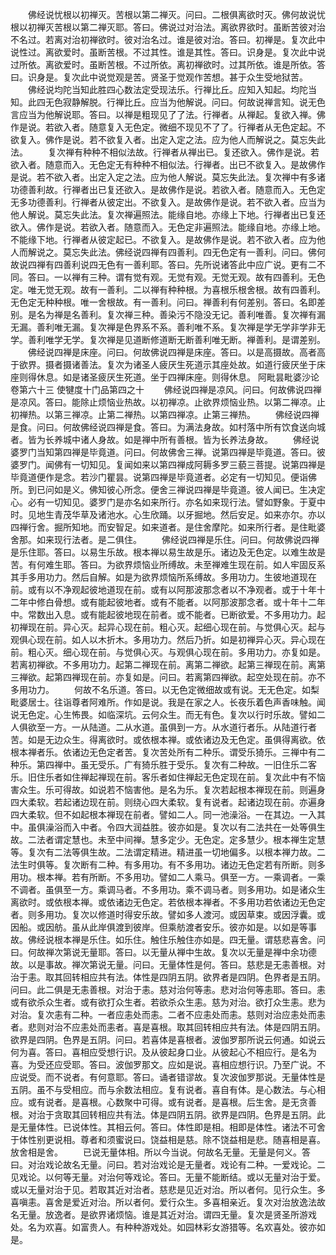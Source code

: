 <!-- { "loadSidebar": true } -->
　　佛经说忧根以初禅灭。苦根以第二禅灭。问曰。二根俱离欲时灭。佛何故说忧根以初禅灭苦根以第二禅灭耶。答曰。佛说过对治法。离欲界欲时。虽断苦彼对治不名过。若离对治初禅欲时。彼对治名过。谁是彼对治。答曰。初禅是。复次此中说性过。离欲爱时。虽断苦根。不过其性。谁是其性。答曰。识身是。复次此中说过所依。离欲爱时。虽断苦根。不过所依。离初禅欲时。过其所依。谁是所依。答曰。识身是。复次此中说觉观是苦。贤圣于觉观作苦想。甚于众生受地狱苦。
　　佛经说均陀当知此胜四心数法定受现法乐。行禅比丘。应知入知起。均陀当知。此四无色寂静解脱。行禅比丘。应当为他解说。问曰。何故说禅言知。说无色言应当为他解说耶。答曰。以禅是粗现见了了法。行禅者。从禅起。复欲入禅。佛作是说。若欲入者。随意复入无色定。微细不现见不了了。行禅者从无色定起。不欲复入。佛作是说。若不欲复入者。出定入定之法。应为他人而解说之。莫忘失此法。
　　复次禅有种种不相似法故。行禅者从禅出已。复还欲入。佛作是说。若欲入者。随意而入。无色定无有种种不相似法。行禅者。出已不欲复入。是故佛作是说。若不欲入者。出定入定之法。应为他人解说。莫忘失此法。复次禅中有多诸功德善利故。行禅者出已复还欲入。是故佛作是说。若欲入者。随意而入。无色定无多功德善利。行禅者从彼定出。不欲复入。是故佛作是说。若不欲入者。应当为他人解说。莫忘失此法。复次禅遍照法。能缘自地。亦缘上下地。行禅者出已复还欲入。佛作是说。若欲入者。随意而入。无色定非遍照法。能缘自地。亦缘上地。不能缘下地。行禅者从彼定起已。不欲复入。是故佛作是说。若不欲入者。应为他人而解说之。莫忘失此法。佛经说四禅有四善利。四无色定有一善利。问曰。佛何故说四禅有四善利说四无色有一善利耶。答曰。先所说诸答此中应广说。更有二不同。答曰。一以禅有三种。谓有觉有观。无觉有观。无觉无观。故有四善利。无色定。唯无觉无观。故有一善利。二以禅有种种根。为喜根乐根舍根。故有四善利。无色定无种种根。唯一舍根故。有一善利。问曰。禅善利有何差别。答曰。名即差别。是名为禅是名善利。复次禅三种。善染污不隐没无记。善利唯善。复次禅有漏无漏。善利唯无漏。复次禅是色界系不系。善利唯不系。复次禅是学无学非学非无学。善利唯学无学。复次禅是见道断修道断无断善利唯无断。禅善利。是谓差别。
　　佛经说四禅是床座。问曰。何故佛说四禅是床座。答曰。以是高摄故。高者高于欲界。摄者摄诸善法。复次为诸圣人疲厌生死道示其座处故。如道行疲厌坐于床座则得休息。如是诸圣疲厌生死道。坐于四禅床座。则得休息。
阿毗昙毗婆沙论卷第六十三
使犍度十门品第四之十
　　佛经说四禅是凉风。问曰。何故佛说四禅是凉风。答曰。能除止烦恼业热故。以初禅凉。止欲界烦恼业热。以第二禅凉。止初禅热。以第三禅凉。止第二禅热。以第四禅凉。止第三禅热。
　　佛经说四禅是食。问曰。何故佛经说四禅是食。答曰。为满法身故。如村落中所有饮食送向城者。皆为长养城中诸人身故。如是禅中所有善根。皆为长养法身故。
　　佛经说婆罗门当知第四禅是毕竟道。问曰。何故佛舍三禅。说第四禅是毕竟道。答曰。彼婆罗门。闻佛有一切知见。复闻如来以第四禅成阿耨多罗三藐三菩提。说第四禅是毕竟道便作是念。若沙门瞿昙。说第四禅是毕竟道者。必定有一切知见。便诣佛所。到已问如是义。佛知彼心所念。便舍三禅说四禅是毕竟道。彼人闻已。生决定心。必有一切知见。婆罗门是亦名如来所行。亦名如来现行法。譬如野象。于夏中时。见地生青茂华草及诸池水。心生欣踊。以牙掘地。然后安足。如来亦尔。亦以四禅行舍。掘所知地。而安智足。如来道者。是住舍摩陀。如来所行者。是住毗婆舍那。如来现行法者。是二俱住。
　　佛经说四禅是乐住。问曰。何故佛说四禅是乐住耶。答曰。以易生乐故。根本禅以易生故是乐。诸边及无色定。以难生故是苦。有何难生耶。答曰。为欲界烦恼业所缚故。未至禅难生现在前。如人牢固反系其手多用功力。然后自解。如是为欲界烦恼所系缚故。多用功力。生彼地道现在前。或有以不净观起彼地道现在前。或有以阿那波那念者以不净观者。或于十年十二年中修白骨想。或有能起彼地者。或有不能者。以阿那波那念者。或十年十二年中。常数出入息。或有能起彼地现在前者。或不能者。已断欲爱。不多用功力。起初禅现在前。异心灭。起异心现在前。粗心灭。起细心现在前。与觉俱心灭。起与观俱心现在前。如人以木折木。多用功力。然后乃折。如是初禅异心灭。异心现在前。粗心灭。细心现在前。与觉俱心灭。与观俱心现在前。多用功力。亦复如是。若离初禅欲。不多用功力。起第二禅现在前。离第二禅欲。起第三禅现在前。离第三禅欲。起第四禅现在前。亦复如是。问曰。若离第四禅欲。起空处现在前。亦不多用功力。
　　何故不名乐道。答曰。以无色定微细故或有说。无无色定。如梨毗婆居士。往诣尊者阿难所。作如是说。我是在家之人。长夜乐着色声香味触。闻说无色定。心生怖畏。如临深坑。云何众生。而无有色。复次以行时乐故。譬如二人俱欲至一方。一从陆道。二从水道。虽俱到一方。从水道行者乐。从陆道行者苦。如是无边众生。得离欲时。或依根本禅。或依诸边及无色定。虽俱得离欲。依根本禅者乐。依诸边无色定者苦。复次苦处所有二种乐。谓受乐猗乐。三禅中有二种乐。第四禅中。虽无受乐。广有猗乐胜于受乐。复次有二种故。一旧住乐二客乐。旧住乐者如住禅起禅现在前。客乐者如住禅起无色定现在前。复次此中有不恼害众生。乐可得故。如说若不恼害他。是名为乐。复次若起根本禅现在前。则遍身四大柔软。若起诸边现在前。则绕心四大柔软。复有说者。起诸边现在前。亦遍身四大柔软。但不如起根本禅现在前者。譬如二人。同一池澡浴。一在其边。一入其中。虽俱澡浴而入中者。令四大润益胜。彼亦如是。复次以有二法共在一处等俱生故。二法者谓定慧也。未至中间禅。慧多定少。无色定。定多慧少。根本禅生定慧等。复次有二法等俱生故。二法谓定精进。精进虽一切地偏多。以根本禅力故。二法生时俱等。复次断有二种。有多用功。有不多用功。诸边无色定若有所断。则多用功。根本禅。若有所断。不多用功。譬如二人乘马。俱至一方。一乘调者。一乘不调者。虽俱至一方。乘调马者。不多用功。乘不调马者。则多用功。如是诸众生离欲时。或依根本禅。或依诸边无色定。若依根本禅者。不多用功若依诸边无色定者。则多用功。复次以修道时得安乐故。譬如多人渡河。或因草束。或因浮囊。或因船。或因舫。虽从此岸俱渡到彼岸。但乘舫渡者安乐。彼亦如是。以如是等事故。佛经说根本禅是乐住。如乐住。触住乐触住亦如是。四无量。谓慈悲喜舍。问曰。何故禅次第说无量耶。答曰。以无量从禅中生故。复次以无量是禅中余功德故。以是事故。禅次第说无量。问曰。无量体性是何。答曰。慈悲是无恚善根。对治于恚。取其回转相应共有法。体性是四阴五阴。欲界者是四阴。色界者是五阴。问曰。此二俱是无恚善根。对治于恚。慈对治何等恚。悲对治何等恚耶。答曰。恚或有欲杀众生者。或有欲打众生者。若欲杀众生恚。慈为对治。欲打众生恚。悲为对治。复次恚有二种。一者应恚处而恚。二者不应恚处而恚。慈则对治应恚处而恚者。悲则对治不应恚处而恚者。喜是喜根。取其回转相应共有法。体是四阴五阴。欲界是四阴。色界是五阴。问曰。若喜体是喜根者。波伽罗那所说云何通。如说云何为喜。答曰。喜相应受想行识。及从彼起身口业。从彼起心不相应行。是名为喜。为受还应受耶。答曰。波伽罗那文。应如是说。喜相应想行识。乃至广说。不应说受。而不说者。有何意耶。答曰。诵者错谬故。复次波伽罗那说。无量体性是五阴。虽不与受相应。而与余数法相应。复有说者。喜自有体。是心数法。与心相应。或有说者。是喜根。心数聚中可得。或有说者。是喜根。后生舍。是无贪善根。对治于贪取其回转相应共有法。体是四阴五阴。欲界是四阴。色界是五阴。此是无量体性。已说体性。其相云何。答曰。体性即是相。相即是体性。诸法不可舍于体性别更说相。尊者和须蜜说曰。饶益相是慈。除不饶益相是悲。随喜相是喜。放舍相是舍。
　　已说无量体相。所以今当说。何故名无量。无量是何义。答曰。对治戏论故名无量。问曰。若对治戏论是无量者。戏论有二种。一爱戏论。二见戏论。以何等无量。对治何等戏论。答曰。无量不能断结。或以无量对治于爱。或以无量对治于见。若取其近对治者。慈悲是见近对治。所以者何。见行众生。多喜嗔恚。喜舍是爱近对治。所以者何。爱行众生。多喜相亲近。复次对治放逸法故名无量。放逸者。是欲界诸烦恼。谁是其近对治。谓四无量。复次是贤圣所游戏处。名为欢喜。如富贵人。有种种游戏处。如园林彩女游猎等。名欢喜处。彼亦如是。
